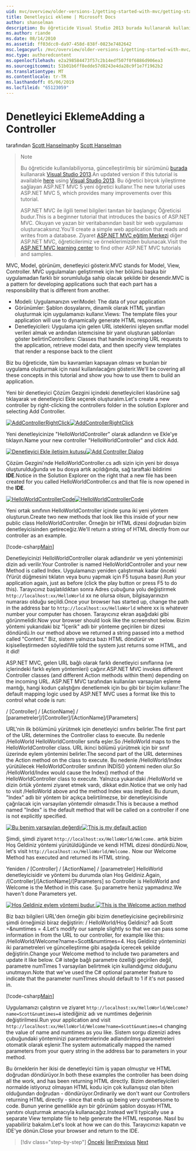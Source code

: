 ```yaml
---
uid: mvc/overview/older-versions-1/getting-started-with-mvc/getting-started-with-mvc-part2
title: Denetleyici ekleme | Microsoft Docs
author: shanselman
description: Bu öğreticide Visual Studio 2013 burada kullanarak kullanılabiliyorsa, güncelleştirilmiş bir sürüm. Yeni t birçok iyileştirme sağlayan ASP.NET MVC 5 öğreticide...
ms.author: riande
ms.date: 08/14/2010
ms.assetid: ff03dcc0-da97-458d-838f-0823e7482642
msc.legacyurl: /mvc/overview/older-versions-1/getting-started-with-mvc/getting-started-with-mvc-part2
msc.type: authoredcontent
ms.openlocfilehash: e2a298584473f57c2b14edf507f0f6886d906ea3
ms.sourcegitcommit: 51b01b6ff8edde57d8243e4da28c9f1e7f1962b2
ms.translationtype: MT
ms.contentlocale: tr-TR
ms.lasthandoff: 05/06/2019
ms.locfileid: "65123059"
---
```

# <a name="adding-a-controller"></a><span data-ttu-id="3aac5-104">Denetleyici Ekleme</span><span class="sxs-lookup"><span data-stu-id="3aac5-104">Adding a Controller</span></span>

<span data-ttu-id="3aac5-105">tarafından [Scott Hanselman](https://github.com/shanselman)</span><span class="sxs-lookup"><span data-stu-id="3aac5-105">by [Scott Hanselman](https://github.com/shanselman)</span></span>

> > [!NOTE]
> > <span data-ttu-id="3aac5-106">Bu öğreticide kullanılabiliyorsa, güncelleştirilmiş bir sürümünü [burada](../../getting-started/introduction/getting-started.md) kullanarak [Visual Studio 2013](https://my.visualstudio.com/Downloads?q=visual%20studio%202013).</span><span class="sxs-lookup"><span data-stu-id="3aac5-106">An updated version if this tutorial is available [here](../../getting-started/introduction/getting-started.md) using [Visual Studio 2013](https://my.visualstudio.com/Downloads?q=visual%20studio%202013).</span></span> <span data-ttu-id="3aac5-107">Bu öğretici birçok iyileştirme sağlayan ASP.NET MVC 5 yeni öğretici kullanır.</span><span class="sxs-lookup"><span data-stu-id="3aac5-107">The new tutorial uses ASP.NET MVC 5, which provides many improvements over this tutorial.</span></span>
>
>
> <span data-ttu-id="3aac5-108">ASP.NET MVC ile ilgili temel bilgileri tanıtan bir başlangıç Öğreticisi budur.</span><span class="sxs-lookup"><span data-stu-id="3aac5-108">This is a beginner tutorial that introduces the basics of ASP.NET MVC.</span></span> <span data-ttu-id="3aac5-109">Okuyan ve yazan bir veritabanından basit bir web uygulaması oluşturacaksınız.</span><span class="sxs-lookup"><span data-stu-id="3aac5-109">You'll create a simple web application that reads and writes from a database.</span></span> <span data-ttu-id="3aac5-110">Ziyaret [ASP.NET MVC eğitim Merkezi](../../../index.md) diğer ASP.NET MVC, öğreticilerimiz ve örneklerimizden bulunacak.</span><span class="sxs-lookup"><span data-stu-id="3aac5-110">Visit the [ASP.NET MVC learning center](../../../index.md) to find other ASP.NET MVC tutorials and samples.</span></span>

<span data-ttu-id="3aac5-111">MVC, Model, görünüm, denetleyici gösterir.</span><span class="sxs-lookup"><span data-stu-id="3aac5-111">MVC stands for Model, View, Controller.</span></span> <span data-ttu-id="3aac5-112">MVC uygulamaları geliştirmek için her bölümü başka bir uygulamadan farklı bir sorumluluğa sahip olacak şekilde bir desendir.</span><span class="sxs-lookup"><span data-stu-id="3aac5-112">MVC is a pattern for developing applications such that each part has a responsibility that is different from another.</span></span>

- <span data-ttu-id="3aac5-113">Modeli: Uygulamanızın veri</span><span class="sxs-lookup"><span data-stu-id="3aac5-113">Model: The data of your application</span></span>
- <span data-ttu-id="3aac5-114">Görünümler: Şablon dosyalarını, dinamik olarak HTML yanıtları oluşturmak için uygulamanızı kullanır.</span><span class="sxs-lookup"><span data-stu-id="3aac5-114">Views: The template files your application will use to dynamically generate HTML responses.</span></span>
- <span data-ttu-id="3aac5-115">Denetleyicileri: Uygulama için gelen URL isteklerini işleyen sınıflar model verileri almak ve ardından istemcisine bir yanıt oluşturan şablonları göster belirtin</span><span class="sxs-lookup"><span data-stu-id="3aac5-115">Controllers: Classes that handle incoming URL requests to the application, retrieve model data, and then specify view templates that render a response back to the client</span></span>

<span data-ttu-id="3aac5-116">Biz bu öğreticide, tüm bu kavramları kapsayan olması ve bunları bir uygulama oluşturmak için nasıl kullanılacağını gösterir.</span><span class="sxs-lookup"><span data-stu-id="3aac5-116">We'll be covering all these concepts in this tutorial and show you how to use them to build an application.</span></span>

<span data-ttu-id="3aac5-117">Yeni bir denetleyici Çözüm Gezgini içindeki denetleyicileri klasörüne sağ tıklayarak ve denetleyici Ekle seçerek oluşturalım.</span><span class="sxs-lookup"><span data-stu-id="3aac5-117">Let's create a new controller by right-clicking the controllers folder in the solution Explorer and selecting Add Controller.</span></span>

<span data-ttu-id="3aac5-118">[![AddControllerRightClick](getting-started-with-mvc-part2/_static/image2.png)](getting-started-with-mvc-part2/_static/image1.png)</span><span class="sxs-lookup"><span data-stu-id="3aac5-118">[![AddControllerRightClick](getting-started-with-mvc-part2/_static/image2.png)](getting-started-with-mvc-part2/_static/image1.png)</span></span>

<span data-ttu-id="3aac5-119">Yeni denetleyicinize "HelloWorldController" olarak adlandırın ve Ekle'ye tıklayın.</span><span class="sxs-lookup"><span data-stu-id="3aac5-119">Name your new controller "HelloWorldController" and click Add.</span></span>

<span data-ttu-id="3aac5-120">[![Denetleyici Ekle iletişim kutusu](getting-started-with-mvc-part2/_static/image4.png)](getting-started-with-mvc-part2/_static/image3.png)</span><span class="sxs-lookup"><span data-stu-id="3aac5-120">[![Add Controller Dialog](getting-started-with-mvc-part2/_static/image4.png)](getting-started-with-mvc-part2/_static/image3.png)</span></span>

<span data-ttu-id="3aac5-121">Çözüm Gezgini'nde HelloWorldController.cs adlı sizin için yeni bir dosya oluşturulduğunda ve bu dosya artık açıldığında, sağ taraftaki bildirimi **IDE**.</span><span class="sxs-lookup"><span data-stu-id="3aac5-121">Notice in the Solution Explorer on the right that a new file has been created for you called HelloWorldController.cs and that file is now opened in the **IDE**.</span></span>

<span data-ttu-id="3aac5-122">[![HelloWorldControllerCode](getting-started-with-mvc-part2/_static/image6.png)](getting-started-with-mvc-part2/_static/image5.png)</span><span class="sxs-lookup"><span data-stu-id="3aac5-122">[![HelloWorldControllerCode](getting-started-with-mvc-part2/_static/image6.png)](getting-started-with-mvc-part2/_static/image5.png)</span></span>

<span data-ttu-id="3aac5-123">Yeni ortak sınıfının HelloWorldController içinde şuna iki yeni yöntem oluşturun.</span><span class="sxs-lookup"><span data-stu-id="3aac5-123">Create two new methods that look like this inside of your new public class HelloWorldController.</span></span> <span data-ttu-id="3aac5-124">Örneğin bir HTML dizesi doğrudan bizim denetleyicisinden getireceğiz.</span><span class="sxs-lookup"><span data-stu-id="3aac5-124">We'll return a string of HTML directly from our controller as an example.</span></span>

[!code-csharp[Main](getting-started-with-mvc-part2/samples/sample1.cs)]

<span data-ttu-id="3aac5-125">Denetleyicinizi HelloWorldController olarak adlandırılır ve yeni yönteminizi dizin adı verilir.</span><span class="sxs-lookup"><span data-stu-id="3aac5-125">Your Controller is named HelloWorldController and your new Method is called Index.</span></span> <span data-ttu-id="3aac5-126">Uygulamanızı yeniden çalıştırmak kadar önceki (Yürüt düğmesini tıklatın veya bunu yapmak için F5 tuşuna basın).</span><span class="sxs-lookup"><span data-stu-id="3aac5-126">Run your application again, just as before (click the play button or press F5 to do this).</span></span> <span data-ttu-id="3aac5-127">Tarayıcınız başlatıldıktan sonra Adres çubuğuna yolu değiştirmek `http://localhost:xx/HelloWorld` xx ne olursa olsun, bilgisayarınızın numarası olduğu seçildi.</span><span class="sxs-lookup"><span data-stu-id="3aac5-127">Once your browser has started up, change the path in the address bar to `http://localhost:xx/HelloWorld` where xx is whatever number your computer has chosen.</span></span> <span data-ttu-id="3aac5-128">Tarayıcınız ekran aşağıdaki gibi görünmelidir.</span><span class="sxs-lookup"><span data-stu-id="3aac5-128">Now your browser should look like the screenshot below.</span></span> <span data-ttu-id="3aac5-129">Bizim yöntemi yukarıdaki biz "İçerik" adlı bir yönteme geçirilen bir dizesi döndürdü.</span><span class="sxs-lookup"><span data-stu-id="3aac5-129">In our method above we returned a string passed into a method called "Content."</span></span> <span data-ttu-id="3aac5-130">Biz, sistem yalnızca bazı HTML döndürür ve kişiselleştirmeden söyledi!</span><span class="sxs-lookup"><span data-stu-id="3aac5-130">We told the system just returns some HTML, and it did!</span></span>

<span data-ttu-id="3aac5-131">ASP.NET MVC, gelen URL bağlı olarak farklı denetleyici sınıflarına (ve içlerindeki farklı eylem yöntemleri) çağırır.</span><span class="sxs-lookup"><span data-stu-id="3aac5-131">ASP.NET MVC invokes different Controller classes (and different Action methods within them) depending on the incoming URL.</span></span> <span data-ttu-id="3aac5-132">ASP.NET MVC tarafından kullanılan varsayılan eşleme mantığı, hangi kodun çalıştığını denetlemek için bu gibi bir biçim kullanır:</span><span class="sxs-lookup"><span data-stu-id="3aac5-132">The default mapping logic used by ASP.NET MVC uses a format like this to control what code is run:</span></span>

<span data-ttu-id="3aac5-133">/ [Controller] / [ActionName] / [parametreler]</span><span class="sxs-lookup"><span data-stu-id="3aac5-133">/[Controller]/[ActionName]/[Parameters]</span></span>

<span data-ttu-id="3aac5-134">URL'nin ilk bölümünü yürütmek için denetleyici sınıfını belirler.</span><span class="sxs-lookup"><span data-stu-id="3aac5-134">The first part of the URL determines the Controller class to execute.</span></span> <span data-ttu-id="3aac5-135">Bu nedenle /HelloWorld HelloWorldController sınıfa eşler.</span><span class="sxs-lookup"><span data-stu-id="3aac5-135">So /HelloWorld maps to the HelloWorldController class.</span></span> <span data-ttu-id="3aac5-136">URL ikinci bölümü yürütmek için bir sınıf üzerinde eylem yöntemini belirler.</span><span class="sxs-lookup"><span data-stu-id="3aac5-136">The second part of the URL determines the Action method on the class to execute.</span></span> <span data-ttu-id="3aac5-137">Bu nedenle /HelloWorld/Index yürütülecek HelloWorldController sınıfının İNDİS() yöntemi neden olur.</span><span class="sxs-lookup"><span data-stu-id="3aac5-137">So /HelloWorld/Index would cause the Index() method of the HelloWorldController class to execute.</span></span> <span data-ttu-id="3aac5-138">Yalnızca yukarıdaki /HelloWorld ve dizin örtük yöntemi ziyaret etmek vardı, dikkat edin.</span><span class="sxs-lookup"><span data-stu-id="3aac5-138">Notice that we only had to visit /HelloWorld above and the method Index was implied.</span></span> <span data-ttu-id="3aac5-139">Bu durum, "Index" adlı bir yöntem bir açıkça belirtilmezse, bir denetleyicisinde çağrılacak için varsayılan yöntemdir olmasıdır.</span><span class="sxs-lookup"><span data-stu-id="3aac5-139">This is because a method named "Index" is the default method that will be called on a controller if one is not explicitly specified.</span></span>

<span data-ttu-id="3aac5-140">[![Bu benim varsayılan değerdir](getting-started-with-mvc-part2/_static/image8.png)](getting-started-with-mvc-part2/_static/image7.png)</span><span class="sxs-lookup"><span data-stu-id="3aac5-140">[![This is my default action](getting-started-with-mvc-part2/_static/image8.png)](getting-started-with-mvc-part2/_static/image7.png)</span></span>

<span data-ttu-id="3aac5-141">Şimdi, şimdi ziyaret `http://localhost:xx/HelloWorld/Welcome.` artık bizim Hoş Geldiniz yöntemi yürütüldüğünde ve kendi HTML dizesi döndürdü.</span><span class="sxs-lookup"><span data-stu-id="3aac5-141">Now, let's visit `http://localhost:xx/HelloWorld/Welcome.` Now our Welcome Method has executed and returned its HTML string.</span></span>

<span data-ttu-id="3aac5-142">Yeniden / [Controller] / [ActionName] / [parametreler] HelloWorld denetleyicisidir ve yöntemi bu durumda olan Hoş Geldiniz.</span><span class="sxs-lookup"><span data-stu-id="3aac5-142">Again, /[Controller]/[ActionName]/[Parameters] so Controller is HelloWorld and Welcome is the Method in this case.</span></span> <span data-ttu-id="3aac5-143">Şu parametre henüz yapmadınız.</span><span class="sxs-lookup"><span data-stu-id="3aac5-143">We haven't done Parameters yet.</span></span>

<span data-ttu-id="3aac5-144">[![Hoş Geldiniz eylem yöntemi budur.](getting-started-with-mvc-part2/_static/image10.png)](getting-started-with-mvc-part2/_static/image9.png)</span><span class="sxs-lookup"><span data-stu-id="3aac5-144">[![This is the Welcome action method](getting-started-with-mvc-part2/_static/image10.png)](getting-started-with-mvc-part2/_static/image9.png)</span></span>

<span data-ttu-id="3aac5-145">Biz bazı bilgileri URL'den örneğin gibi bizim denetleyicisine geçirebilirsiniz şimdi örneğimizi biraz değiştirin: / HelloWorld/Hoş Geldiniz? adı Scott =&amp;numtimes = 4.</span><span class="sxs-lookup"><span data-stu-id="3aac5-145">Let's modify our sample slightly so that we can pass some information in from the URL to our controller, for example like this: /HelloWorld/Welcome?name=Scott&amp;numtimes=4.</span></span> <span data-ttu-id="3aac5-146">Hoş Geldiniz yönteminizi iki parametreleri ve güncelleştirme gibi aşağıda içerecek şekilde değiştirin.</span><span class="sxs-lookup"><span data-stu-id="3aac5-146">Change your Welcome method to include two parameters and update it like below.</span></span> <span data-ttu-id="3aac5-147">C# isteğe bağlı parametre özelliği geçirilen değil, parametre numTimes 1 varsayılan belirtmek için kullandığımız olduğunu unutmayın.</span><span class="sxs-lookup"><span data-stu-id="3aac5-147">Note that we've used the C# optional parameter feature to indicate that the parameter numTimes should default to 1 if it's not passed in.</span></span>

[!code-csharp[Main](getting-started-with-mvc-part2/samples/sample2.cs)]

<span data-ttu-id="3aac5-148">Uygulamanızı çalıştırın ve ziyaret `http://localhost:xx/HelloWorld/Welcome?name=Scott&numtimes=4` istediğiniz adı ve numtimes değerinin değiştirilmesi.</span><span class="sxs-lookup"><span data-stu-id="3aac5-148">Run your application and visit `http://localhost:xx/HelloWorld/Welcome?name=Scott&numtimes=4` changing the value of name and numtimes as you like.</span></span> <span data-ttu-id="3aac5-149">Sistem sorgu dizenizi adres çubuğundaki yönteminizi parametrelerinde adlandırılmış parametreleri otomatik olarak eşlenir.</span><span class="sxs-lookup"><span data-stu-id="3aac5-149">The system automatically mapped the named parameters from your query string in the address bar to parameters in your method.</span></span>

<span data-ttu-id="3aac5-150">Bu örneklerin her ikisi de denetleyici tüm iş yapan olmuştur ve HTML doğrudan döndürüyor.</span><span class="sxs-lookup"><span data-stu-id="3aac5-150">In both these examples the controller has been doing all the work, and has been returning HTML directly.</span></span> <span data-ttu-id="3aac5-151">Bizim denetleyicileri normalde istiyoruz olmayan HTML kodu için çok kullanışsız olan biten olduğundan doğrudan - döndürüyor.</span><span class="sxs-lookup"><span data-stu-id="3aac5-151">Ordinarily we don't want our Controllers returning HTML directly - since that ends up being very cumbersome to code.</span></span> <span data-ttu-id="3aac5-152">Bunun yerine genellikle ayrı bir görünüm şablon dosyası HTML yanıtını oluşturmak amacıyla kullanacağız.</span><span class="sxs-lookup"><span data-stu-id="3aac5-152">Instead we'll typically use a separate View template file to help generate the HTML response.</span></span> <span data-ttu-id="3aac5-153">Nasıl bu yapabiliriz bakalım.</span><span class="sxs-lookup"><span data-stu-id="3aac5-153">Let's look at how we can do this.</span></span> <span data-ttu-id="3aac5-154">Tarayıcınızı kapatın ve IDE'ye dönün.</span><span class="sxs-lookup"><span data-stu-id="3aac5-154">Close your browser and return to the IDE.</span></span>

> [!div class="step-by-step"]
> <span data-ttu-id="3aac5-155">[Önceki](getting-started-with-mvc-part1.md)
> [İleri](getting-started-with-mvc-part3.md)</span><span class="sxs-lookup"><span data-stu-id="3aac5-155">[Previous](getting-started-with-mvc-part1.md)
[Next](getting-started-with-mvc-part3.md)</span></span>
